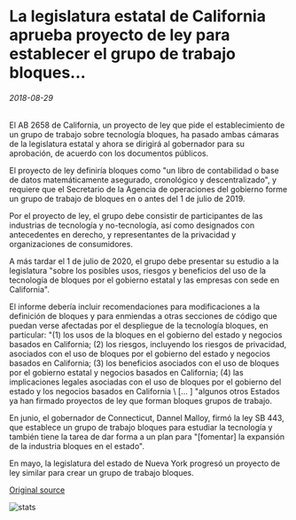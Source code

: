 # La legislatura estatal de California aprueba proyecto de ley para establecer el grupo de trabajo bloques...

###### 2018-08-29

El AB 2658 de California, un proyecto de ley que pide el establecimiento de un grupo de trabajo sobre tecnología bloques, ha pasado ambas cámaras de la legislatura estatal y ahora se dirigirá al gobernador para su aprobación, de acuerdo con los documentos públicos.

El proyecto de ley definiría bloques como "un libro de contabilidad o base de datos matemáticamente asegurado, cronológico y descentralizado", y requiere que el Secretario de la Agencia de operaciones del gobierno forme un grupo de trabajo de bloques en o antes del 1 de julio de 2019.

Por el proyecto de ley, el grupo debe consistir de participantes de las industrias de tecnología y no-tecnología, así como designados con antecedentes en derecho, y representantes de la privacidad y organizaciones de consumidores.

A más tardar el 1 de julio de 2020, el grupo debe presentar su estudio a la legislatura "sobre los posibles usos, riesgos y beneficios del uso de la tecnología de bloques por el gobierno estatal y las empresas con sede en California".

El informe debería incluir recomendaciones para modificaciones a la definición de bloques y para enmiendas a otras secciones de código que puedan verse afectadas por el despliegue de la tecnología bloques, en particular: "(1) los usos de la bloques en el gobierno del estado y negocios basados en California; (2) los riesgos, incluyendo los riesgos de privacidad, asociados con el uso de bloques por el gobierno del estado y negocios basados en California; (3) los beneficios asociados con el uso de bloques por el gobierno estatal y negocios basados en California; (4) las implicaciones legales asociadas con el uso de bloques por el gobierno del estado y los negocios basados en California \ [... \] "algunos otros Estados ya han firmado proyectos de ley que forman bloques grupos de trabajo.

En junio, el gobernador de Connecticut, Dannel Malloy, firmó la ley SB 443, que establece un grupo de trabajo bloques para estudiar la tecnología y también tiene la tarea de dar forma a un plan para "[fomentar] la expansión de la industria bloques en el estado".

En mayo, la legislatura del estado de Nueva York progresó un proyecto de ley similar para crear un grupo de trabajo bloques.

[Original source](https://cointelegraph.com/news/california-state-legislature-passes-bill-to-establish-blockchain-working-group)

![stats](https://c.statcounter.com/11760860/0/a89fa40b/1/ "stats")